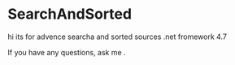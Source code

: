 # SearchAndSorted
hi its for advence searcha and sorted sources .net fromework 4.7

If you have any questions, ask me .
